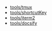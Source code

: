 - [tools/tmux](tools/tmux)
- [tools/shortcutKey](tools/shortcutKey)
- [tools/iterm2](tools/iterm2)
- [tools/docsify](tools/docsify)
